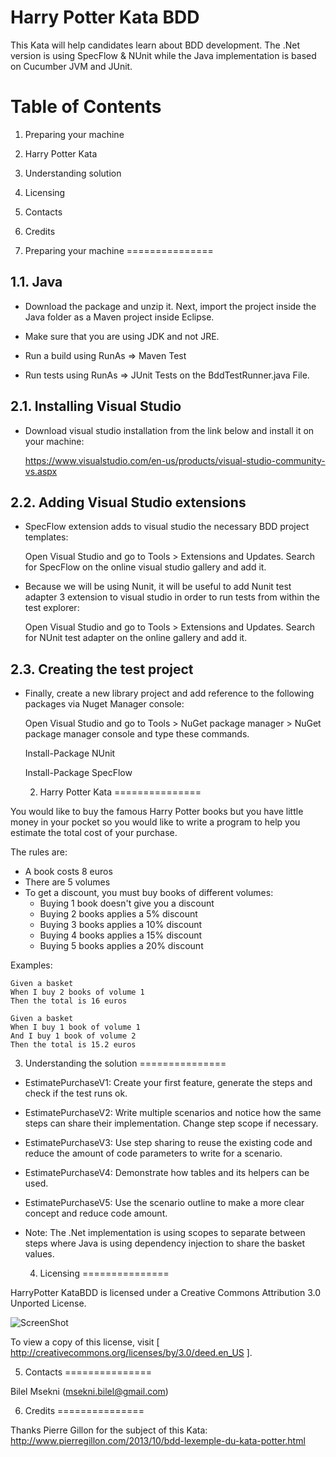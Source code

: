 Harry Potter Kata BDD
===============================

This Kata will help candidates learn about BDD development. 
The .Net version is using SpecFlow & NUnit while the Java implementation is based on Cucumber JVM and JUnit.

Table of Contents
=================

  1. Preparing your machine
  2. Harry Potter Kata
  3. Understanding solution
  4. Licensing
  5. Contacts
  6. Credits

1. Preparing your machine
===============

1.1. Java
-----------------

* Download the package and unzip it. Next, import the project inside the Java folder as a Maven project inside Eclipse.

* Make sure that you are using JDK and not JRE.

* Run a build using RunAs => Maven Test

* Run tests using RunAs => JUnit Tests on the BddTestRunner.java File.


2.1. Installing Visual Studio
-----------------

* Download visual studio installation from the link below and install it on your machine:

   https://www.visualstudio.com/en-us/products/visual-studio-community-vs.aspx

2.2. Adding Visual Studio extensions
--------------------------------

* SpecFlow extension adds to visual studio the necessary BDD project templates:

   Open Visual Studio and go to Tools > Extensions and Updates.
   Search for SpecFlow on the online visual studio gallery and add it.

* Because we will be using Nunit, it will be useful to add Nunit test adapter 3 extension to visual studio in order to run tests from within the test explorer:

   Open Visual Studio and go to Tools > Extensions and Updates.
   Search for NUnit test adapter on the online gallery and add it.

2.3. Creating the test project
---------------------------

* Finally, create a new library project and add reference to the following packages via Nuget Manager console:

   Open Visual Studio and go to Tools > NuGet package manager > NuGet package manager console and type these commands.

   Install-Package NUnit
   
   Install-Package SpecFlow
   
   2. Harry Potter Kata
===============

You would like to buy the famous Harry Potter books but you have little money in your pocket 
so you would like to write a program to help you estimate the total cost of your purchase.

The rules are:

- A book costs 8 euros
- There are 5 volumes
- To get a discount, you must buy books of different volumes:
	* Buying 1 book doesn't give you a discount
	* Buying 2 books applies a 5% discount
	* Buying 3 books applies a 10% discount
	* Buying 4 books applies a 15% discount
	* Buying 5 books applies a 20% discount
	
Examples:

	Given a basket
	When I buy 2 books of volume 1
	Then the total is 16 euros	

	Given a basket
	When I buy 1 book of volume 1
	And I buy 1 book of volume 2
	Then the total is 15.2 euros
	
   3. Understanding the solution
===============

- EstimatePurchaseV1: Create your first feature, generate the steps and check if the test runs ok.
- EstimatePurchaseV2: Write multiple scenarios and notice how the same steps can share their implementation. Change step scope if necessary.
- EstimatePurchaseV3: Use step sharing to reuse the existing code and reduce the amount of code parameters to write for a scenario.
- EstimatePurchaseV4: Demonstrate how tables and its helpers can be used.
- EstimatePurchaseV5: Use the scenario outline to make a more clear concept and reduce code amount.
- Note: The .Net implementation is using scopes to separate between steps where Java is using dependency injection to share the basket values.

   4. Licensing
===============

HarryPotter KataBDD is licensed under a Creative Commons Attribution 3.0 Unported License.

![ScreenShot](http://i.imgur.com/4XWrp.png)

To view a copy of this license, visit [ http://creativecommons.org/licenses/by/3.0/deed.en_US ].

   5. Contacts
===============

Bilel Msekni (msekni.bilel@gmail.com)

   6. Credits
===============

Thanks Pierre Gillon for the subject of this Kata: http://www.pierregillon.com/2013/10/bdd-lexemple-du-kata-potter.html
